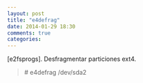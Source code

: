 ```yaml
---
layout: post
title: "e4defrag"
date: 2014-01-29 18:30
comments: true
categories: 
---
```

[e2fsprogs]. Desfragmentar particiones ext4.

>\# e4defrag /dev/sda2


